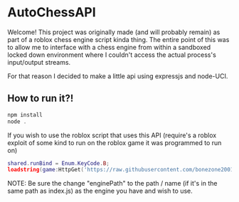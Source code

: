 # AutoChessAPI
Welcome! This project was originally made (and will probably remain) as part of a roblox chess engine script kinda thing. The entire point of this was to allow me to interface with a chess engine from within a sandboxed locked down environment where I couldn't access the actual process's input/output streams.

For that reason I decided to make a little api using expressjs and node-UCI.

## How to run it?!
```js
npm install
node .
```

If you wish to use the roblox script that uses this API (require's a roblox exploit of some kind to run on the roblox game it was programmed to run on)
```lua
shared.runBind = Enum.KeyCode.B;
loadstring(game:HttpGet('https://raw.githubusercontent.com/bonezone2001/AutoChessAPI/main/script.lua'))();
```

NOTE: Be sure the change "enginePath" to the path / name (if it's in the same path as index.js) as the engine you have and wish to use.
